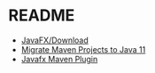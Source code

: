 # README

* [JavaFX/Download](https://gluonhq.com/products/javafx/)
* [Migrate Maven Projects to Java 11](https://winterbe.com/posts/2018/08/29/migrate-maven-projects-to-java-11-jigsaw/)
* [Javafx Maven Plugin](https://awesomeopensource.com/project/openjfx/javafx-maven-plugin?categoryPage=11)